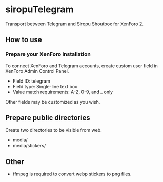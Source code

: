 # siropuTelegram
Transport between Telegram and Siropu Shoutbox for XenForo 2.

## How to use
### Prepare your XenForo installation
To connect XenForo and Telegram accounts, create custom user field in XenForo Admin Control Panel.

* Field ID: telegram
* Field type: Single-line text box
* Value match requirements: A-Z, 0-9, and _ only

Other fields may be customized as you wish.

## Prepare public directories
Create two directories to be visible from web.

* media/
* media/stickers/

## Other
* ffmpeg is required to convert webp stickers to png files.